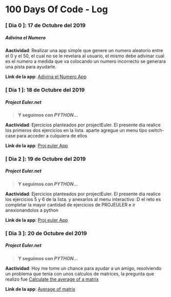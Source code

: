 # 100 Days Of Code - Log

### [ Dia 0 ]: 17 de Octubre del 2019 
##### Adivina el Numero

**Aactividad**: Realizar una app simple que genere un numero aleatorio entre el 0 y el 50, el cual no se le revelara al usuario, el mismo debe adivinar cual es el numero a medida que va colocando un numero incorrecto se generara una pista para ayudarle.

**Link de la app**: [Adivina el Numero App](Python/adivinaElNumero.py)

    
### [ Dia 1 ]: 18 de Octubre del 2019 
##### Project Euler.net

> **Y seguimos con _PYTHON..._**

**Aactividad**: Ejercicios planteados por projectEuler. El presente dia realice los primeros dos ejercicios en la lista. aparte agregue un menu tipo switch-case para acceder a culquiera de ellos

**Link de la app**: [Proj euler App](Python/projeuler.py)

### [ Dia 2 ]: 19 de Octubre del 2019 
##### Project Euler.net

> **Y seguimos con _PYTHON..._**

**Aactividad**: Ejercicios planteados por projectEuler. El presente dia realice los ejercicios 5 y 6 de la lista. y anexarlos al menu interactivo :D el reto es completar la mayor cantidad de ejercicios de PROJEULER e ir anexionandolos a python

**Link de la app**: [Proj euler App](Python/projeuler.py)

### [ Dia 3 ]: 20 de Octubre del 2019 
##### Project Euler.net

> **Y seguimos con _PYTHON..._**

**Aactividad**: Hoy me tome un chance para ayudar a un amigo, resolviendo un problema que tenia con unos calculos de matrices, la pregunta que realizo fue [Calculate the average of a matrix](https://stackoverflow.com/questions/58476370/calculate-the-average-of-the-index-of-a-matrix-obtained-from-its-closest-ones)

**Link de la app**: [Average of matrix](Python/simonaverage.py)

    